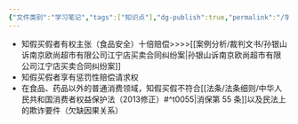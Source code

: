 ```yaml
---
{"文件类别":"学习笔记","tags":["知识点"],"dg-publish":true,"permalink":"/学习笔记/知识点cheese/知假买假/","dgPassFrontmatter":true}
---
```


- 知假买假者有权主张（食品安全）十倍赔偿>>>>[[案例分析/裁判文书/孙银山诉南京欧尚超市有限公司江宁店买卖合同纠纷案\|孙银山诉南京欧尚超市有限公司江宁店买卖合同纠纷案]]
- 知假买假者享有惩罚性赔偿请求权
- 在食品、药品以外的普通消费领域，知假买假不符合[[法条/法条细则/中华人民共和国消费者权益保护法（2013修正）#^t0055\|消保第 55 条]]以及民法上的欺诈要件（欠缺因果关系）
